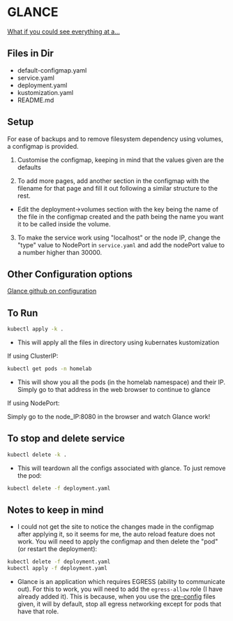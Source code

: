 # GLANCE

[What if you could see everything at a...](https://github.com/glanceapp/glance)

## Files in Dir
- default-configmap.yaml
- service.yaml
- deployment.yaml
- kustomization.yaml
- README.md

## Setup
For ease of backups and to remove filesystem dependency using volumes, a configmap is provided.

1. Customise the configmap, keeping in mind that the values given are the defaults
  
2. To add more pages, add another section in the configmap with the filename for that page and fill it out following a similar structure to the rest.
  - Edit the deployment->volumes section with the key being the name of the file in the configmap created and the path being the name you want it to be called inside the volume.
  
3. To make the service work using "localhost" or the node IP, change the "type" value to NodePort in `service.yaml` and add the nodePort value to a number higher than 30000.

## Other Configuration options

[Glance github on configuration](https://github.com/glanceapp/glance/blob/main/docs/configuration.md)

## To Run

```bash
kubectl apply -k .
```

- This will apply all the files in directory using kubernates kustomization

If using ClusterIP:

```bash
kubectl get pods -n homelab
```

- This will show you all the pods (in the homelab namespace) and their IP. Simply go to that address in the web browser to continue to glance

If using NodePort:

Simply go to the node_IP:8080 in the browser and watch Glance work!

## To stop and delete service

```bash
kubectl delete -k .
```

- This will teardown all the configs associated with glance. To just remove the pod:

```bash
kubectl delete -f deployment.yaml
```

## Notes to keep in mind
- I could not get the site to notice the changes made in the configmap after applying it, so it seems for me, the auto reload feature does not work. You will need to apply the configmap and then delete the "pod" (or restart the deployment):
```bash
kubectl delete -f deployment.yaml
kubectl apply -f deployment.yaml
```
- Glance is an application which requires EGRESS (ability to communicate out). For this to work, you will need to add the `egress-allow` role (I have already added it). This is because, when you use the [pre-config](../pre-config/) files given, it will by default, stop all egress networking except for pods that have that role.
